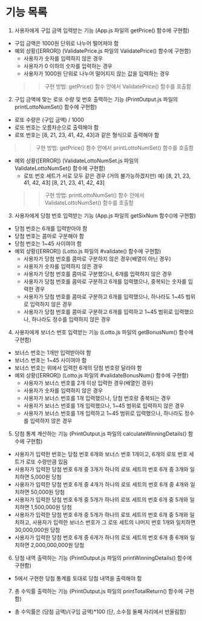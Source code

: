 # 기능 목록

1. 사용자에게 구입 금액 입력받는 기능 (App.js 파일의 getPrice() 함수에 구현함)
- 구입 금액은 1000원 단위로 나누어 떨어져야 함
- 예외 상황([ERROR]) (ValidatePrice.js 파일의 ValidatePrice() 함수에 구현함)
  - 사용자가 숫자를 입력하지 않은 경우
  - 사용자가 0 이하의 숫자를 입력하는 경우
  - 사용자가 1000원 단위로 나누어 떨어지지 않는 값을 입력하는 경우
  >> 구현 방법: getPrice() 함수 안에서 ValidatePrice() 함수를 호출함

2. 구입 금액에 맞는 로또 수량 및 번호 출력하는 기능 (PrintOutput.js 파일의 printLottoNumSet() 함수에 구현함)
- 로또 수량은 (구입 금액) / 1000
- 로또 번호는 오름차순으로 출력해야 함
- 로또 번호는 [8, 21, 23, 41, 42, 43]과 같은 형식으로 출력해야 함
>> 구현 방법: getPrice() 함수 안에서 printLottoNumSet() 함수를 호출함
- 예외 상황([ERROR]) (ValidateLottoNumSet.js 파일의 ValidateLottoNumSet() 함수에 구현함)
  - 로또 번호 세트가 서로 모두 같은 경우 (거의 불가능하겠지만)
    예) [8, 21, 23, 41, 42, 43]
        [8, 21, 23, 41, 42, 43]
  >> 구현 방법: printLottoNumSet() 함수 안에서 ValidateLottoNumSet() 함수를 호출함

3. 사용자에게 당첨 번호 입력받는 기능 (App.js 파일의 getSixNum 함수()에 구현함)
- 당첨 번호는 6개를 입력받아야 함
- 당첨 번호는 콤마로 구분해야 함
- 당첨 번호는 1~45 사이여야 함
- 예외 상황([ERROR]) (Lotto.js 파일의 #validate() 함수에 구현함)
  - 사용자가 당첨 번호를 콤마로 구분하지 않은 경우(배열이 아닌 경우)
  - 사용자가 숫자를 입력하지 않은 경우
  - 사용자가 당첨 번호를 콤마로 구분했으나, 6개를 입력하지 않은 경우
  - 사용자가 당첨 번호를 콤마로 구분하고 6개를 입력했으나, 중복되는 숫자를 입력한 경우
  - 사용자가 당첨 번호를 콤마로 구분하고 6개를 입력했으나, 하나라도 1~45 범위로 입력하지 않은 경우
  - 사용자가 당첨 번호를 콤마로 구분하고 6개를 입력하고 1~45 범위로 입력했으나, 하나라도 정수를 입력하지 않은 경우

4. 사용자에게 보너스 번호 입력받는 기능 (Lotto.js 파일의 getBonusNum() 함수에 구현함)
- 보너스 번호는 1개만 입력받아야 함
- 보너스 번호는 1~45 사이여야 함
- 보너스 번호는 위에서 입력한 6개의 당첨 번호랑 달라야 함
- 예외 상황([ERROR]) (Lotto.js 파일의 #validateBonusNum() 함수에 구현함)
  - 사용자가 보너스 번호를 2개 이상 입력한 경우(배열인 경우)
  - 사용자가 숫자를 입력하지 않은 경우
  - 사용자가 보너스 번호를 1개 입력했으나, 당첨 번호랑 중복되는 경우
  - 사용자가 보너스 번호를 1개 입력했으나, 1~45 범위로 입력하지 않은 경우
  - 사용자가 보너스 번호를 1개 입력하고 1~45 범위로 입력했으나, 하나라도 정수를 입력하지 않은 경우

5. 당첨 통계 계산하는 기능 (PrintOutput.js 파일의 calculateWinningDetails() 함수에 구현함)
- 사용자가 입력한 번호는 당첨 번호 6개와 보너스 번호 1개이고, 6개의 로또 번호 세트가 로또 수량만큼 있음
- 사용자가 입력한 당첨 번호 6개 중 3개가 하나의 로또 세트의 번호 6개 중 3개와 일치하면 5,000원 당첨
- 사용자가 입력한 당첨 번호 6개 중 4개가 하나의 로또 세트의 번호 6개 중 4개와 일치하면 50,000원 당첨
- 사용자가 입력한 당첨 번호 6개 중 5개가 하나의 로또 세트의 번호 6개 중 5개와 일치하면 1,500,000원 당첨
- 사용자가 입력한 당첨 번호 6개 중 5개가 하나의 로또 세트의 번호 6개 중 5개와 일치하고, 사용자가 입력한 보너스 번호가 그 로또 세트의 나머지 번호 1개와 일치하면 30,000,000원 당첨
- 사용자가 입력한 당첨 번호 6개 중 6개가 하나의 로또 세트의 번호 6개 중 6개와 일치하면 2,000,000,000원 당첨

6. 당첨 내역 출력하는 기능 (PrintOutput.js 파일의 printWinningDetails() 함수에 구현함)
- 5에서 구현한 당첨 통계를 토대로 당첨 내역을 출력해야 함

7. 총 수익률 출력하는 기능 (PrintOutput.js 파일의 printTotalReturn() 함수에 구현함)
- 총 수익률은 (당첨 금액)/(구입 금액)*100 (단, 소수점 둘째 자리에서 반올림함)
